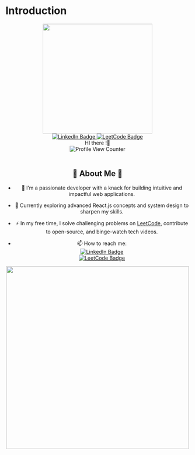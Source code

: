 # Introduction
<div id="header" align="center">
  
  <img src="https://media.giphy.com/media/RJz6jyLPDr2C7H946G/giphy.gif?cid=ecf05e47pjefn9vgwdxnqmh9zygfqrqtds8sa1e7yby64xe1&ep=v1_gifs_related&rid=giphy.gif&ct=g" width="300"/>
</div>
<div id="badges" align="center">
  <a href="https://www.linkedin.com/in/adityagaur01/">
    <img src="https://img.shields.io/badge/LinkedIn-blue?style=for-the-badge&logo=linkedin&logoColor=white" alt="LinkedIn Badge"/>
  </a>
  <a href="https://leetcode.com/u/adityagaur086/">
    <img src="https://img.shields.io/badge/LeetCode-orange?style=for-the-badge&logo=leetcode&logoColor=white" alt="LeetCode Badge"/>

  </a>

</div>
<div align="center"> HI there !👋</div>
<div align="center">
  <img src="https://komarev.com/ghpvc/?username=GAURJIsaheb&style=for-the-badge&color=blue" alt="Profile View Counter"/>
</div>
<br>
<div align="center">
  <h2>🌟 About Me 🌟</h2>
  
  - :telescope: I’m a passionate developer with a knack for building intuitive and impactful web applications.
  
  - :seedling: Currently exploring advanced React.js concepts and system design to sharpen my skills.
  
  - :zap: In my free time, I solve challenging problems on [LeetCode](https://leetcode.com/u/adityagaur086/), contribute to open-source, and binge-watch tech videos.
  
  - :mailbox: How to reach me:  
    [![LinkedIn Badge](https://img.shields.io/badge/-Aditya%20Gaur-blue?style=flat&logo=Linkedin&logoColor=white)](https://www.linkedin.com/in/adityagaur01/)  
    [![LeetCode Badge](https://img.shields.io/badge/-LeetCode-orange?style=flat&logo=leetcode&logoColor=white)](https://leetcode.com/u/adityagaur086/)



</div>

<div align="center">
  <img src="https://media.giphy.com/media/3I3jTV4eGD15KSsHwS/giphy.gif?cid=790b7611kijzfsyjm16nxcbv060tw3qr3ac1f5zlkazwl62t&ep=v1_gifs_search&rid=giphy.gif&ct=g" width="500" height="500"/>
</div>
